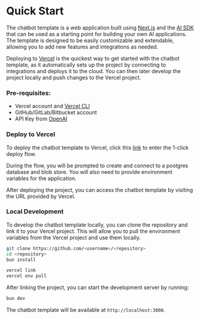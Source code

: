 # Quick Start

The chatbot template is a web application built using [Next.js](https://nextjs.org) and the [AI SDK](https://sdk.vercel.ai) that can be used as a starting point for building your own AI applications. The template is designed to be easily customizable and extendable, allowing you to add new features and integrations as needed.

Deploying to [Vercel](https://vercel.com) is the quickest way to get started with the chatbot template, as it automatically sets up the project by connecting to integrations and deploys it to the cloud. You can then later develop the project locally and push changes to the Vercel project.

### Pre-requisites:

- Vercel account and [Vercel CLI](https://vercel.com/docs/cli)
- GitHub/GitLab/Bitbucket account
- API Key from [OpenAI](https://platform.openai.com)

### Deploy to Vercel

To deploy the chatbot template to Vercel, click this [link](https://vercel.com/new/clone?repository-url=https%3A%2F%2Fgithub.com%2Fvercel%2Fai-chatbot&env=AUTH_SECRET,OPENAI_API_KEY&envDescription=Learn%20more%20about%20how%20to%20get%20the%20API%20Keys%20for%20the%20application&envLink=https%3A%2F%2Fgithub.com%2Fvercel%2Fai-chatbot%2Fblob%2Fmain%2F.env.example&demo-title=AI%20Chatbot&demo-description=An%20Open-Source%20AI%20Chatbot%20Template%20Built%20With%20Next.js%20and%20the%20AI%20SDK%20by%20Vercel.&demo-url=https%3A%2F%2Fchat.vercel.ai&stores=%5B%7B%22type%22:%22postgres%22%7D,%7B%22type%22:%22blob%22%7D%5D) to enter the 1-click deploy flow.

During the flow, you will be prompted to create and connect to a postgres database and blob store. You will also need to provide environment variables for the application.

After deploying the project, you can access the chatbot template by visiting the URL provided by Vercel.

### Local Development

To develop the chatbot template locally, you can clone the repository and link it to your Vercel project. This will allow you to pull the environment variables from the Vercel project and use them locally.

```bash
git clone https://github.com/<username>/<repository>
cd <repository>
bun install

vercel link
vercel env pull
```

After linking the project, you can start the development server by running:

```bash
bun dev
```

The chatbot template will be available at `http://localhost:3000`.
